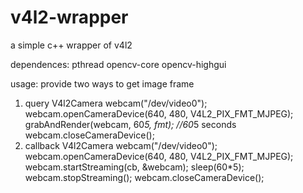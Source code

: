 # v4l2-wrapper
 a simple c++ wrapper of v4l2

dependences:
 pthread opencv-core opencv-highgui

usage:
  provide two ways to get image frame
  1. query
  V4l2Camera webcam("/dev/video0");
  webcam.openCameraDevice(640, 480, V4L2_PIX_FMT_MJPEG);
  grabAndRender(webcam, 60*5, fmt); //60*5 seconds 
  webcam.closeCameraDevice();
  2. callback
  V4l2Camera webcam("/dev/video0");
  webcam.openCameraDevice(640, 480, V4L2_PIX_FMT_MJPEG);
  webcam.startStreaming(cb, &webcam);
  sleep(60*5);
  webcam.stopStreaming();
  webcam.closeCameraDevice();

	

